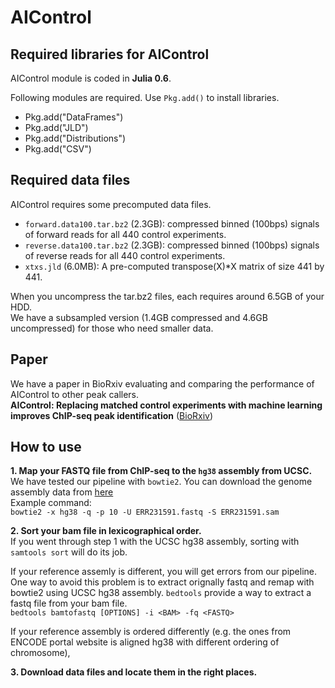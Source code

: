 # AIControl

## Required libraries for AIControl
AIControl module is coded in **Julia 0.6**.

Following modules are required.
Use `Pkg.add()` to install libraries.
- Pkg.add("DataFrames")
- Pkg.add("JLD")
- Pkg.add("Distributions")
- Pkg.add("CSV")

## Required data files
AIControl requires some precomputed data files.
- `forward.data100.tar.bz2` (2.3GB): compressed binned (100bps) signals of forward reads for all 440 control experiments.
- `reverse.data100.tar.bz2` (2.3GB): compressed binned (100bps) signals of reverse reads for all 440 control experiments.
- `xtxs.jld` (6.0MB): A pre-computed transpose(X)\*X matrix of size 441 by 441. 

When you uncompress the tar.bz2 files, each requires around 6.5GB of your HDD.  
We have a subsampled version (1.4GB compressed and 4.6GB uncompressed) for those who need smaller data.

## Paper
We have a paper in BioRxiv evaluating and comparing the performance of AIControl to other peak callers.  
**AIControl:  Replacing matched control experiments with machine learning improves ChIP-seq peak identification** ([BioRxiv](https://www.biorxiv.org/content/early/2018/03/08/278762?rss=1))

## How to use

**1. Map your FASTQ file from ChIP-seq to the `hg38` assembly from UCSC.**  
   We have tested our pipeline with `bowtie2`. You can download the genome assembly data from [here](http://hgdownload.soe.ucsc.edu/goldenPath/hg38/bigZips/hg38.fa.gz)  
   Example command:  
   `bowtie2 -x hg38 -q -p 10 -U ERR231591.fastq -S ERR231591.sam`
   
**2. Sort your bam file in lexicographical order.**  
   If you went through step 1 with the UCSC hg38 assembly, sorting with `samtools sort` will do its job. 
     
   If your reference assemly is different, you will get errors from our pipeline. One way to avoid this problem is to extract orignally fastq and remap with bowtie2 using UCSC hg38 assembly. `bedtools` provide a way to extract a fastq file from your bam file.  
   `bedtools bamtofastq [OPTIONS] -i <BAM> -fq <FASTQ>`  
   
   If your reference assembly is ordered differently (e.g. the ones from ENCODE portal website is aligned hg38 with different ordering of chromosome),  
   
   
**3. Download data files and locate them in the right places.**  

